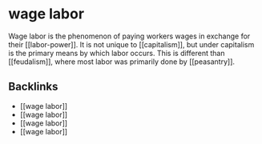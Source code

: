 # wage labor

Wage labor is the phenomenon of paying workers wages in exchange for their [[labor-power]]. It is not unique to [[capitalism]], but under capitalism is the primary means by which labor occurs. This is different than [[feudalism]], where most labor was primarily done by [[peasantry]].


<a id="org518419c"></a>

## Backlinks

-   [[wage labor]]
-   [[wage labor]]
-   [[wage labor]]
-   [[wage labor]]
